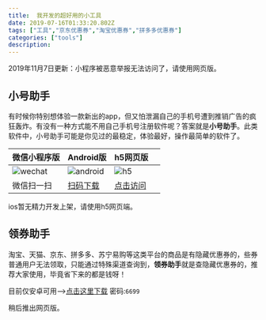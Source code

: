 ```yaml
---
title:  我开发的超好用的小工具
date: 2019-07-16T01:33:20.802Z
tags: ["工具","京东优惠券","淘宝优惠券","拼多多优惠券"]
categories: ["tools"]
description: 
---
```


2019年11月7日更新：小程序被恶意举报无法访问了，请使用网页版。

## 小号助手
有时候你特别想体验一款新出的app，但又怕泄漏自己的手机号遭到推销广告的疯狂轰炸。有没有一种方式能不用自己手机号注册软件呢？答案就是**小号助手**。此类软件中，小号助手可能是你见过的最稳定，体验最好，操作最简单的软件了。

|  微信小程序版   |  Android版   |  h5网页版   |     |
| --- | --- | --- | --- |
|   ![wechat](https://i.loli.net/2019/07/16/5d2d3e43e308697165.jpg)  |  ![android](https://i.loli.net/2019/07/19/5d316e9191b9689475.jpg)   |   ![h5](https://i.loli.net/2019/07/19/5d316e561481064527.jpg) |     |
| 微信扫一扫    |  [扫码下载](https://www.lanzous.com/b760437/)   |   [点击访问](https://sxy91.com/h5code)


ios暂无精力开发上架，请使用h5网页端。


## 领券助手

淘宝、天猫、京东、拼多多、苏宁易购等这类平台的商品是有隐藏优惠券的，些券普通用户无法领取，只能通过特殊渠道查询到，**领券助手**就是查隐藏优惠券的，推荐大家使用，毕竟省下来的都是钱呀！


目前仅安卓可用-->[点击这里下载](https://www.lanzous.com/b760437/) 密码:`6699`

稍后推出网页版。